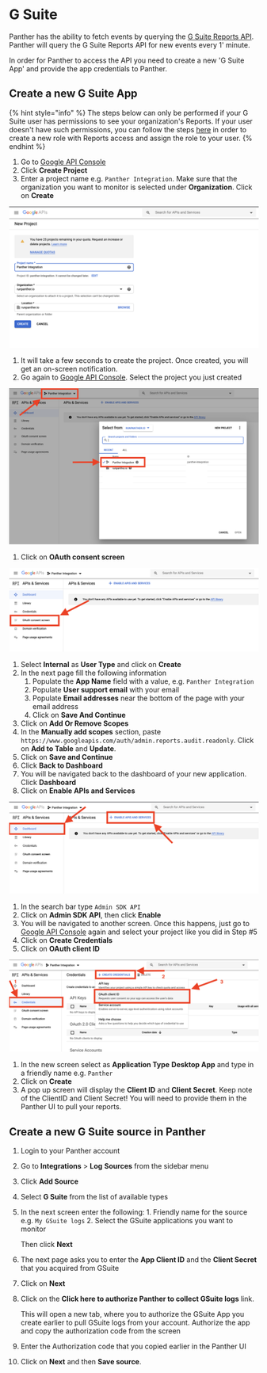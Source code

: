 # G Suite

Panther has the ability to fetch events by querying the [G Suite Reports API](https://developers.google.com/admin-sdk/reports/v1/get-start/getting-started). Panther will query the G Suite Reports API for new events every 1' minute.

In order for Panther to access the API you need to create a new 'G Suite App' and provide the app credentials to Panther.

## Create a new G Suite App

{% hint style="info" %}
The steps below can only be performed if your G Suite user has permissions to see your organization's Reports. If your user doesn't have such permissions, you can follow the steps [here](https://support.google.com/a/answer/2406043) in order to create a new role with Reports access and assign the role to your user.
{% endhint %}

1. Go to [Google API Console](https://console.developers.google.com/project)
2. Click **Create Project**
3. Enter a project name e.g. `Panther Integration`. Make sure that the organization you want to monitor is selected under **Organization**. Click on **Create**

![](<../../../../.gitbook/assets/gsuite-new-app-page1 (5) (5) (7) (8) (4).png>)

1. It will take a few seconds to create the project. Once created, you will get an on-screen notification.
2. Go again to [Google API Console](https://console.developers.google.com). Select the project you just created

![](<../../../../.gitbook/assets/gsuite-new-app-page2 (5) (5) (7) (8) (7).png>)

1. Click on **OAuth consent screen**

![](<../../../../.gitbook/assets/gsuite-new-app-page3 (5) (5) (7) (8) (3).png>)

1. Select **Internal** as **User Type** and click on **Create**
2. In the next page fill the following information
   1. Populate the **App Name** field with a value, e.g. `Panther Integration`
   2. Populate **User support email** with your email
   3. Populate **Email addresses** near the bottom of the page with your email address
   4. Click on **Save And Continue**
3. Click on **Add Or Remove Scopes**
4. In the **Manually add scopes** section, paste `https://www.googleapis.com/auth/admin.reports.audit.readonly`. Click on **Add to Table** and **Update**.
5. Click on **Save and Continue**
6. Click **Back to Dashboard**
7. You will be navigated back to the dashboard of your new application. Click **Dashboard**
8. Click on **Enable APIs and Services**

![](<../../../../.gitbook/assets/gsuite-new-app-page4 (9) (11) (3) (1) (2).png>)

1. In the search bar type `Admin SDK API`
2. Click on **Admin SDK API**, then click **Enable**
3. You will be navigated to another screen. Once this happens, just go to [Google API Console](https://console.developers.google.com) again and select your project  like you did in Step #5
4. Click on **Create Credentials**
5. Click on **OAuth client ID**

![](<../../../../.gitbook/assets/gsuite-new-app-page5 (5) (5) (7) (8) (8).png>)

1. In the new screen select as **Application Type** **Desktop App** and type in a friendly name e.g. `Panther`
2. Click on **Create**
3. A pop up screen will display the **Client ID** and **Client Secret**. Keep note of the ClientID and Client Secret! You will need to provide them in the Panther UI to pull your reports.

## Create a new G Suite source in Panther

1. Login to your Panther account
2. Go to **Integrations** > **Log** **Sources** from the sidebar menu
3. Click **Add Source**
4. Select **G Suite** from the list of available types
5.  In the next screen enter the following: 1. Friendly name for the source e.g. `My GSuite logs` 2. Select the GSuite applications you want to monitor

    Then click **Next**
6. The next page asks you to enter the **App Client ID** and the **Client Secret** that you acquired from GSuite
7. Click on **Next**
8.  Click on the **Click here to authorize Panther to collect GSuite logs** link.

    This will open a new tab, where you to authorize the GSuite App you create earlier to pull GSuite logs from your account. Authorize the app and copy the authorization code from the screen
9. Enter the Authorization code that you copied earlier in the Panther UI
10. Click on **Next** and then **Save source**.
